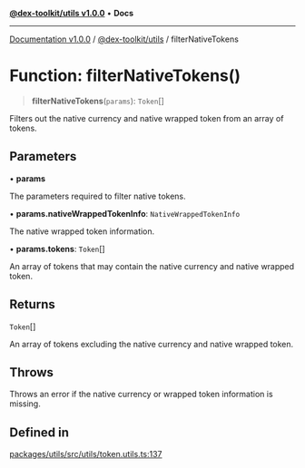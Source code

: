 [**@dex-toolkit/utils v1.0.0**](../README.md) • **Docs**

***

[Documentation v1.0.0](../../../packages.md) / [@dex-toolkit/utils](../README.md) / filterNativeTokens

# Function: filterNativeTokens()

> **filterNativeTokens**(`params`): `Token`[]

Filters out the native currency and native wrapped token from an array of tokens.

## Parameters

• **params**

The parameters required to filter native tokens.

• **params.nativeWrappedTokenInfo**: `NativeWrappedTokenInfo`

The native wrapped token information.

• **params.tokens**: `Token`[]

An array of tokens that may contain the native currency and native wrapped token.

## Returns

`Token`[]

An array of tokens excluding the native currency and native wrapped token.

## Throws

Throws an error if the native currency or wrapped token information is missing.

## Defined in

[packages/utils/src/utils/token.utils.ts:137](https://github.com/niZmosis/dex-toolkit/blob/3d8b41b44787b30fbea5de3ab4737662ffb61bc8/packages/utils/src/utils/token.utils.ts#L137)
